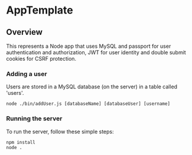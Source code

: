 # AppTemplate

## Overview
This represents a Node app that uses MySQL and passport for user authentication and authorization, JWT for user identity and double submit cookies for CSRF protection.

### Adding a user
Users are stored in a MySQL database (on the server) in a table called 'users'.  

```
node ./bin/addUser.js [databaseName] [databaseUser] [username]
```

### Running the server
To run the server, follow these simple steps:

```
npm install
node .
```
